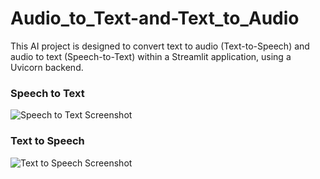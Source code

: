 # Audio_to_Text-and-Text_to_Audio
This AI project is designed to convert text to audio (Text-to-Speech) and audio to text (Speech-to-Text) within a Streamlit application, using a Uvicorn backend.
### Speech to Text
![Speech to Text Screenshot](./assets/speech_to_text.png)

### Text to Speech
![Text to Speech Screenshot](./assets/text_to_speech.png)

